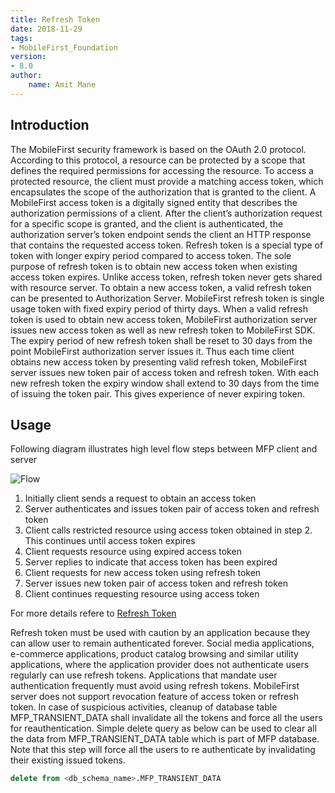 ```yaml
---
title: Refresh Token
date: 2018-11-29
tags:
- MobileFirst_Foundation
version:
- 8.0
author: 
    name: Amit Mane
---
```


## Introduction
The MobileFirst security framework is based on the OAuth 2.0 protocol. According to this protocol, a resource can be protected by a scope that defines the required permissions for 
accessing the resource. To access a protected resource, the client must provide a matching access token, which encapsulates the scope of the authorization that is granted to the 
client. A MobileFirst access token is a digitally signed entity that describes the authorization permissions of a client. After the client’s authorization request for a specific 
scope is granted, and the client is authenticated, the authorization server’s token endpoint sends the client an HTTP response that contains the requested access token.
Refresh token is a special type of token with longer expiry period compared to access token. The sole purpose of refresh token is to obtain new access token when existing access 
token expires. Unlike access token, refresh token never gets shared with resource server. To obtain a new access token, a valid refresh token can be presented to Authorization 
Server. 
MobileFirst refresh token is single usage token with fixed expiry period of thirty days. When a valid refresh token is used to obtain new access token, MobileFirst authorization 
server issues new access token as well as new refresh token to MobileFirst SDK. The expiry period of new refresh token shall be reset to 30 days from the point MobileFirst 
authorization server issues it. Thus each time client obtains new access token by presenting valid refresh token, MobileFirst server issues new token pair of access token and 
refresh token. With each new refresh token the expiry window shall extend to 30 days from the time of issuing the token pair. This gives experience of never expiring token.

## Usage
Following diagram illustrates high level flow steps between MFP client and server

![Flow]({{site.baseurl}}/assets/blog/2018-11-29-IBM-MobileFirst-Refresh-Token/flow.png)

1.	Initially client sends a request to obtain an access token
2.	Server authenticates and issues token pair of access token and refresh token
3.	Client calls restricted resource using access token obtained in step 2. This continues until access token expires
4.	Client requests resource using expired access token
5.	Server replies to indicate that access token has been expired
6.	Client requests for new access token using refresh token
7.	Server issues new token pair of access token and refresh token
8.	Client continues requesting resource using access token

For more details refere to [Refresh Token](https://mobilefirstplatform.ibmcloud.com/tutorials/en/foundation/8.0/authentication-and-security/#refresh-tokens)

Refresh token must be used with caution by an application because they can allow user to remain authenticated forever. Social media applications, e-commerce applications, product catalog browsing and similar utility applications, where the application provider does not authenticate users regularly can use refresh tokens. Applications that mandate user authentication frequently must avoid using refresh tokens.
MobileFirst server does not support revocation feature of access token or refresh token. In case of suspicious activities, cleanup of database table MFP_TRANSIENT_DATA shall invalidate all the tokens and force all the users for reauthentication. Simple delete query as below can be used to clear all the data from MFP_TRANSIENT_DATA table which is part of MFP database. Note that this step will force all the users to re authenticate by invalidating their existing issued tokens.

```SQL
delete from <db_schema_name>.MFP_TRANSIENT_DATA
```
